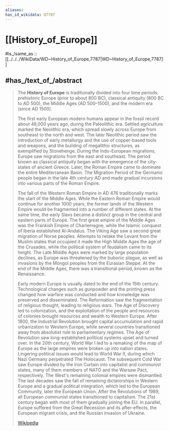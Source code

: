 ```yaml
---
aliases:
has_id_wikidata: Q7787
---
```


# [[History_of_Europe]] 

#is_/same_as :: [[../../../WikiData/WD~History_of_Europe,7787|WD~History_of_Europe,7787]] 

## #has_/text_of_/abstract 

> The **History of Europe** is traditionally divided into four time periods: 
> prehistoric Europe (prior to about 800 BC), classical antiquity (800 BC to AD 500), the Middle Ages (AD 500–1500), and the modern era (since AD 1500).
>
> The first early European modern humans appear in the fossil record about 48,000 years ago, during the Paleolithic era. Settled agriculture marked the Neolithic era, which spread slowly across Europe from southeast to the north and west. The later Neolithic period saw the introduction of early metallurgy and the use of copper-based tools and weapons, and the building of megalithic structures, as exemplified by Stonehenge. During the Indo-European migrations, Europe saw migrations from the east and southeast. The period known as classical antiquity began with the emergence of the city-states of ancient Greece. Later, the Roman Empire came to dominate the entire Mediterranean Basin. The Migration Period of the Germanic people began in the late 4th century AD and made gradual incursions into various parts of the Roman Empire.
>
> The fall of the Western Roman Empire in AD 476 traditionally marks the start of the Middle Ages. While the Eastern Roman Empire would continue for another 1000 years, the former lands of the Western Empire would be fragmented into a number of different states. At the same time, the early Slavs became a distinct group in the central and eastern parts of Europe. The first great empire of the Middle Ages was the Frankish Empire of Charlemagne, while the Islamic conquest of Iberia established Al-Andalus. The Viking Age saw a second great migration of Norse peoples. Attempts to retake the Levant from the Muslim states that occupied it made the High Middle Ages the age of the Crusades, while the political system of feudalism came to its height. The Late Middle Ages were marked by large population declines, as Europe was threatened by the bubonic plague, as well as invasions by the Mongol peoples from the Eurasian Steppe. At the end of the Middle Ages, there was a transitional period, known as the Renaissance.
>
> Early modern Europe is usually dated to the end of the 15th century. Technological changes such as gunpowder and the printing press changed how warfare was conducted and how knowledge was preserved and disseminated. The Reformation saw the fragmentation of religious thought, leading to religious wars. The Age of Discovery led to colonization, and the exploitation of the people and resources of colonies brought resources and wealth to Western Europe. After 1800, the Industrial Revolution brought capital accumulation and rapid urbanization to Western Europe, while several countries transitioned away from absolutist rule to parliamentary regimes. The Age of Revolution saw long-established political systems upset and turned over. In the 20th century, World War I led to a remaking of the map of Europe as the large empires were broken up into nation states. Lingering political issues would lead to World War II, during which Nazi Germany perpetrated The Holocaust. The subsequent Cold War saw Europe divided by the Iron Curtain into capitalist and communist states, many of them members of NATO and the Warsaw Pact, respectively. The West's remaining colonial empires were dismantled. The last decades saw the fall of remaining dictatorships in Western Europe and a gradual political integration, which led to the European Community, later the European Union. After the Revolutions of 1989, all European communist states transitioned to capitalism. The 21st century began with most of them gradually joining the EU. In parallel, Europe suffered from the Great Recession and its after-effects, the European migrant crisis, and the Russian invasion of Ukraine.
>
> [Wikipedia](https://en.wikipedia.org/wiki/History%20of%20Europe) 

